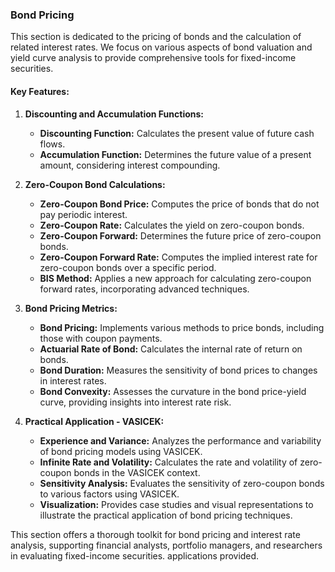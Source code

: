 ### Bond Pricing

This section is dedicated to the pricing of bonds and the calculation of related interest rates. We focus on various aspects of bond valuation and yield curve analysis to provide comprehensive tools for fixed-income securities.

#### Key Features:

1. **Discounting and Accumulation Functions:**
   - **Discounting Function:** Calculates the present value of future cash flows.
   - **Accumulation Function:** Determines the future value of a present amount, considering interest compounding.

2. **Zero-Coupon Bond Calculations:**
   - **Zero-Coupon Bond Price:** Computes the price of bonds that do not pay periodic interest.
   - **Zero-Coupon Rate:** Calculates the yield on zero-coupon bonds.
   - **Zero-Coupon Forward:** Determines the future price of zero-coupon bonds.
   - **Zero-Coupon Forward Rate:** Computes the implied interest rate for zero-coupon bonds over a specific period.
   - **BIS Method:** Applies a new approach for calculating zero-coupon forward rates, incorporating advanced techniques.

3. **Bond Pricing Metrics:**
   - **Bond Pricing:** Implements various methods to price bonds, including those with coupon payments.
   - **Actuarial Rate of Bond:** Calculates the internal rate of return on bonds.
   - **Bond Duration:** Measures the sensitivity of bond prices to changes in interest rates.
   - **Bond Convexity:** Assesses the curvature in the bond price-yield curve, providing insights into interest rate risk.

4. **Practical Application - VASICEK:**
   - **Experience and Variance:** Analyzes the performance and variability of bond pricing models using VASICEK.
   - **Infinite Rate and Volatility:** Calculates the rate and volatility of zero-coupon bonds in the VASICEK context.
   - **Sensitivity Analysis:** Evaluates the sensitivity of zero-coupon bonds to various factors using VASICEK.
   - **Visualization:** Provides case studies and visual representations to illustrate the practical application of bond pricing techniques.

This section offers a thorough toolkit for bond pricing and interest rate analysis, supporting financial analysts, portfolio managers, and researchers in evaluating fixed-income securities.
applications provided.
